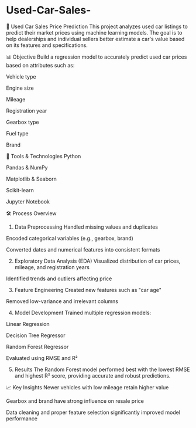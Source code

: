 # Used-Car-Sales-
🚗 Used Car Sales Price Prediction
This project analyzes used car listings to predict their market prices using machine learning models. The goal is to help dealerships and individual sellers better estimate a car's value based on its features and specifications.

📊 Objective
Build a regression model to accurately predict used car prices based on attributes such as:

Vehicle type

Engine size

Mileage

Registration year

Gearbox type

Fuel type

Brand

🧠 Tools & Technologies
Python

Pandas & NumPy

Matplotlib & Seaborn

Scikit-learn

Jupyter Notebook

🛠️ Process Overview
1. Data Preprocessing
Handled missing values and duplicates

Encoded categorical variables (e.g., gearbox, brand)

Converted dates and numerical features into consistent formats

2. Exploratory Data Analysis (EDA)
Visualized distribution of car prices, mileage, and registration years

Identified trends and outliers affecting price

3. Feature Engineering
Created new features such as "car age"

Removed low-variance and irrelevant columns

4. Model Development
Trained multiple regression models:

Linear Regression

Decision Tree Regressor

Random Forest Regressor

Evaluated using RMSE and R²

5. Results
The Random Forest model performed best with the lowest RMSE and highest R² score, providing accurate and robust predictions.

📈 Key Insights
Newer vehicles with low mileage retain higher value

Gearbox and brand have strong influence on resale price

Data cleaning and proper feature selection significantly improved model performance
